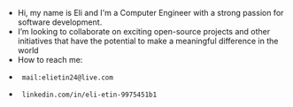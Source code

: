- Hi, my name is Eli and I'm a Computer Engineer with a strong passion for software development.
- I’m looking to collaborate on exciting open-source projects and other initiatives that have the potential to make a meaningful difference in the world
- How to reach me: 
-      mail:elietin24@live.com
-      linkedin.com/in/eli-etin-9975451b1
              

<!---
eliet24/eliet24 is a ✨ special ✨ repository because its `README.md` (this file) appears on your GitHub profile.
You can click the Preview link to take a look at your changes.
--->

